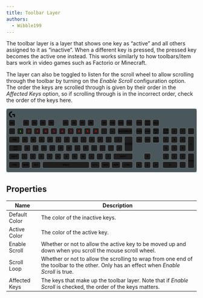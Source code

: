 ```yaml
---
title: Toolbar Layer
authors:
  - Wibble199
---
```


The toolbar layer is a layer that shows one key as “active” and all others assigned to it as “inactive”. When a different key is pressed, the pressed key becomes the active one instead. This works similarly to how toolbars/item bars work in video games such as Factorio or Minecraft.

The layer can also be toggled to listen for the scroll wheel to allow scrolling through the toolbar by turning on the <em>Enable Scroll</em> configuration option. The order the keys are scrolled through is given by their order in the <em>Affected Keys</em> option, so if scrolling through is in the incorrect order, check the order of the keys here. 

![The toolbar layer affecting the number keys](/img/docs/layer-toolbar.gif)

## Properties

Name|Description
-|-
Default Color|The color of the inactive keys.
Active Color|The color of the active key.
Enable Scroll|Whether or not to allow the active key to be moved up and down when you scroll the mouse scroll wheel.
Scroll Loop|Whether or not to allow the scrolling to wrap from one end of the toolbar to the other. Only has an effect when *Enable Scroll* is true.
Affected Keys|The keys that make up the toolbar layer. Note that if *Enable Scroll* is checked, the order of the keys matters.